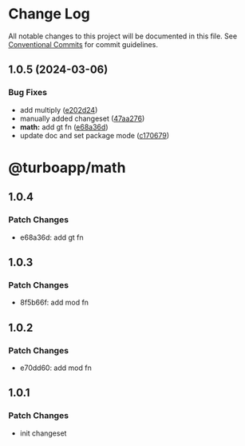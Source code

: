 # Change Log

All notable changes to this project will be documented in this file.
See [Conventional Commits](https://conventionalcommits.org) for commit guidelines.

## 1.0.5 (2024-03-06)

### Bug Fixes

* add multiply ([e202d24](https://github.com/ashleyjtaylor/turbo/commit/e202d24d0cae767b0c409039b7d5c13df731c5dc))
* manually added changeset ([47aa276](https://github.com/ashleyjtaylor/turbo/commit/47aa27617657eb2555f023db4a17063aa3077b2a))
* **math:** add gt fn ([e68a36d](https://github.com/ashleyjtaylor/turbo/commit/e68a36decb381082f80081093de78de460221acb))
* update doc and set package mode ([c170679](https://github.com/ashleyjtaylor/turbo/commit/c1706794cf470caa8fbd4638abd633a81dbb4eb3))

# @turboapp/math

## 1.0.4

### Patch Changes

- e68a36d: add gt fn

## 1.0.3

### Patch Changes

- 8f5b66f: add mod fn

## 1.0.2

### Patch Changes

- e70dd60: add mod fn

## 1.0.1

### Patch Changes

- init changeset
